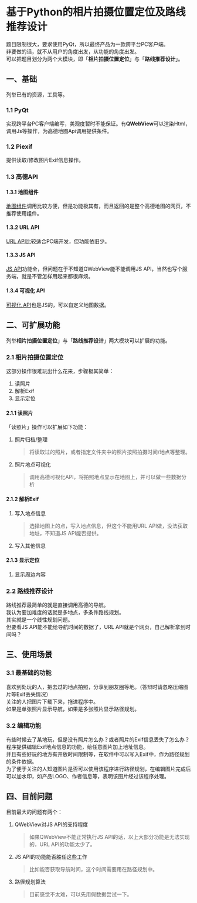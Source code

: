 # 基于Python的相片拍摄位置定位及路线推荐设计

题目限制很大，要求使用PyQt，所以最终产品为一款跨平台PC客户端。<br/>
非要做的话，就不从用户的角度出发，从功能的角度出发。<br/>
可以把题目划分为两个大模块，即「**相片拍摄位置定位**」与「**路线推荐设计**」。

## 一、基础

列举已有的资源，工具等。

### 1.1 PyQt

实现跨平台PC客户端编写，美观度暂时不能保证。有**QWebView**可以渲染Html，调用Js等操作，为高德地图Api调用提供条件。

### 1.2 Piexif

提供读取/修改图片Exif信息操作。

### 1.3 高德API

#### 1.3.1 地图组件

[地图组件](https://lbs.amap.com/api/lightmap/gettingstarted)调用比较方便，但是功能极其有，而且返回的是整个高德地图的网页，不推荐使用组件。

#### 1.3.2  URL API

[URL API](https://lbs.amap.com/api/uri-api/summary)比较适合PC端开发，但功能依旧少。

#### 1.3.3 JS API
[JS API](https://lbs.amap.com/api/javascript-api/summary)功能全，但问题在于不知道QWebView能不能调用JS API，当然也写个服务端，就是不管怎样用起来都很麻烦。

#### 1.3.4 可视化 API
[可视化 API](https://lbs.amap.com/api/loca-api/prod_intro)也是JS的，可以自定义地图数据。

## 二、可扩展功能

列举**相片拍摄位置定位**」与「**路线推荐设计**」两大模块可以扩展的功能。

### 2.1 相片拍摄位置定位

这部分操作很难玩出什么花来，步骤极其简单：
1. 读照片
2. 解析Exif
3. 显示定位

#### 2.1.1 读照片

「读照片」操作可以扩展如下功能：
1. 照片归档/整理
    > 将读取过的照片，或者指定文件夹中的照片按照拍摄时间/地点等整理。
2. 照片地点可视化
    > 调用高德可视化API，将拍照地点显示在地图上，并可以做一些数据分析

#### 2.1.2 解析Exif

1. 写入地点信息
    > 选择地图上的点，写入地点信息，但这个不能用URL API做，没法获取地址，不知道JS API能否提供。
2. 写入其他信息

#### 2.1.3 显示定位

1. 显示周边内容

### 2.2 路线推荐设计

路线推荐最简单的就是直接调用高德的导航。<br/>
我认为要加难度的话就是多地点，多条件路线规划。<br/>
其实就是一个线性规划问题。<br/>
但要看JS API能不能给导航时间的数据了，URL API就是个网页，自己解析拿到时间吗？

## 三、使用场景

### 3.1 最基础的功能

喜欢到处玩的人，把去过的地点拍照，分享到朋友圈等地。（答辩时请忽略压缩图片等Exif丢失情况）<br/>
关注的人把图片下载下来，拖进程序中。<br/>
如果是单张照片显示导航，如果是多张照片显示路径规划。<br/>

### 3.2 编辑功能

有些时候去了某地玩，但是没有照片怎么办？或者照片的Exif信息丢失了怎么办？<br/>
程序提供编辑Exif地点信息的功能，给任意图片加上地址信息。<br/>
并且有些好玩的地方有开放时间限制等，在软件中可以写入Exif中，作为路径规划的条件依据。<br/>
为了便于关注的人知道图片是否可以使用该程序进行路径规划，在编辑图片完成后可以加水印，如产品LOGO、作者信息等，表明该图片经过该程序处理。

## 四、目前问题

目前最大的问题有两个：
1. QWebView对JS API的支持程度
    > 如果QWebView不能正常执行JS API的话，以上大部分功能是无法实现的，URL API的功能太少了。
2. JS API的功能能否胜任这些工作
    > 比如能否获取导航时间，这个时间需要用在路径规划中。
3. 路径规划算法
    > 目前感觉不太难，可以先用假数据尝试一下。
